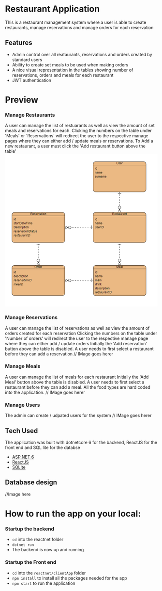 
# Restaurant Application


This is a restaurant management system where a user is able to create restaurants, manage reservations and manage orders for each reservation

## Features

- Admin control over all reataurants, reservations and orders created by standard users
- Ability to create set meals to be used when making orders
- A nice visual representation in the tables showing number of reservations, orders and meals for each restaurant 
- JWT authentication

# Preview
### Manage Restaurants
A user can manage the list of restuarants as well as view the amount of set meals and reservations for each. 
Clicking the numbers on the table under 'Meals' or 'Reservations' will redirect the user to the respective manage pages where they can either add / update meals or reservations.
To Add a new restaurant, a user must click the 'Add restaurant button above the table'
<img src="docImages/DataModel.png" />

### Manage Reservations
A user can manage the list of reservations as well as view the amount of orders created for each reservation
Clicking the numbers on the table under 'Number of orders' will redirect the user to the respective manage page where they can either add / update orders
Initially the 'Add reservation' button above the table is disabled. A user needs to first select a restaurant before they can add a reservation
// IMage goes herer

### Manage Meals
A user can manage the list of meals for each restaurant
Initially the 'Add Meal' button above the table is disabled. A user needs to first select a restaurant before they can add a meal.
All the food types are hard coded into the application.
// IMage goes herer

### Manage Users
The admin can create / udpated users for the system
// IMage goes herer

## Tech Used

The application was built with dotnetcore 6 for the backend, ReactJS for the front end and SQL lite for the databse

- [ASP.NET 6](https://docs.microsoft.com/en-us/aspnet/core/introduction-to-aspnet-core?view=aspnetcore-6.0)
- [ReactJS](https://reactjs.org/)
- [SQLite](https://www.sqlite.org/index.html)

## Database design

//Image here


# How to run the app on your local:

### Startup the backend
- `cd` into the reactnet folder
- `dotnet run`
- The backend is now up and running

### Startup the Front end
- `cd` into the `reactnet/clientApp` folder
- `npm install` to install all the packages needed for the app 
- `npm start` to run the application




